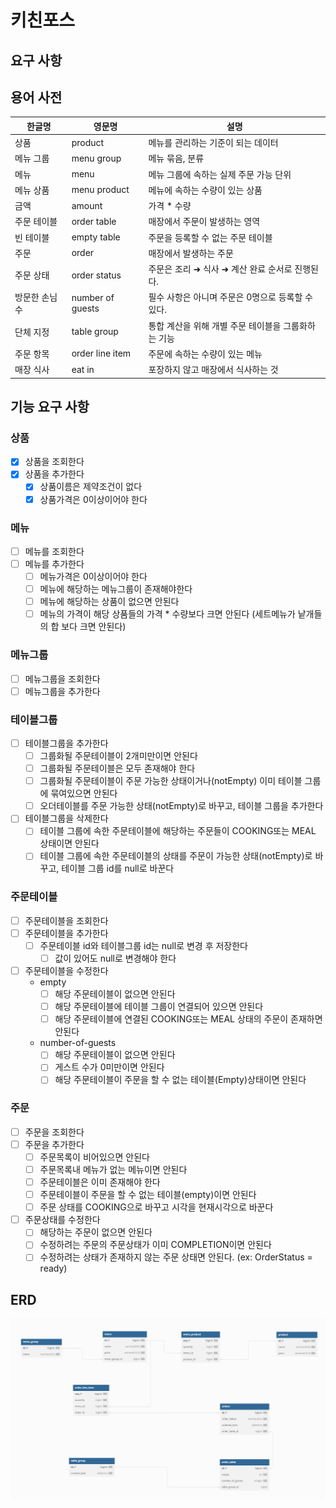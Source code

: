 # 키친포스

## 요구 사항

## 용어 사전

| 한글명 | 영문명 | 설명 |
| --- | --- | --- |
| 상품 | product | 메뉴를 관리하는 기준이 되는 데이터 |
| 메뉴 그룹 | menu group | 메뉴 묶음, 분류 |
| 메뉴 | menu | 메뉴 그룹에 속하는 실제 주문 가능 단위 |
| 메뉴 상품 | menu product | 메뉴에 속하는 수량이 있는 상품 |
| 금액 | amount | 가격 * 수량 |
| 주문 테이블 | order table | 매장에서 주문이 발생하는 영역 |
| 빈 테이블 | empty table | 주문을 등록할 수 없는 주문 테이블 |
| 주문 | order | 매장에서 발생하는 주문 |
| 주문 상태 | order status | 주문은 조리 ➜ 식사 ➜ 계산 완료 순서로 진행된다. |
| 방문한 손님 수 | number of guests | 필수 사항은 아니며 주문은 0명으로 등록할 수 있다. |
| 단체 지정 | table group | 통합 계산을 위해 개별 주문 테이블을 그룹화하는 기능 |
| 주문 항목 | order line item | 주문에 속하는 수량이 있는 메뉴 |
| 매장 식사 | eat in | 포장하지 않고 매장에서 식사하는 것 |

## 기능 요구 사항
### 상품
-[x] 상품을 조회한다
-[x] 상품을 추가한다
  -[x] 상품이름은 제약조건이 없다
  -[x] 상품가격은 0이상이어야 한다

### 메뉴
-[ ] 메뉴를 조회한다
-[ ] 메뉴를 추가한다
  -[ ] 메뉴가격은 0이상이어야 한다
  -[ ] 메뉴에 해당하는 메뉴그룹이 존재해야한다
  -[ ] 메뉴에 해당하는 상품이 없으면 안된다
  -[ ] 메뉴의 가격이 해당 상품들의 가격 * 수량보다 크면 안된다 (세트메뉴가 낱개들의 합 보다 크면 안된다)

### 메뉴그룹
-[ ] 메뉴그룹을 조회한다
-[ ] 메뉴그룹을 추가한다

### 테이블그룹
-[ ] 테이블그룹을 추가한다
  -[ ] 그룹화될 주문테이블이 2개미만이면 안된다
  -[ ] 그룹화될 주문테이블은 모두 존재해야 한다
  -[ ] 그룹화될 주문테이블이 주문 가능한 상태이거나(notEmpty) 이미 테이블 그룹에 묶여있으면 안된다
  -[ ] 오더테이블를 주문 가능한 상태(notEmpty)로 바꾸고, 테이블 그룹을 추가한다
-[ ] 테이블그룹을 삭제한다
  -[ ] 테이블 그룹에 속한 주문테이블에 해당하는 주문들이 COOKING또는 MEAL 상태이면 안된다
  -[ ] 테이블 그룹에 속한 주문테이블의 상태를 주문이 가능한 상태(notEmpty)로 바꾸고, 테이블 그룹 id를 null로 바꾼다

### 주문테이블
-[ ] 주문테이블을 조회한다
-[ ] 주문테이블을 추가한다
  -[ ] 주문테이블 id와 테이블그룹 id는 null로 변경 후 저장한다
    -[ ] 값이 있어도 null로 변경해야 한다
-[ ] 주문테이블을 수정한다
  - empty
    -[ ] 해당 주문테이블이 없으면 안된다
    -[ ] 해당 주문테이블에 테이블 그룹이 연결되어 있으면 안된다
    -[ ] 해당 주문테이블에 연결된 COOKING또는 MEAL 상태의 주문이 존재하면 안된다
  - number-of-guests
    -[ ] 해당 주문테이블이 없으면 안된다
    -[ ] 게스트 수가 0미만이면 안된다
    -[ ] 해당 주문테이블이 주문을 할 수 없는 테이블(Empty)상태이면 안된다

### 주문
-[ ] 주문을 조회한다
-[ ] 주문을 추가한다
  -[ ] 주문목록이 비어있으면 안된다
  -[ ] 주문목록내 메뉴가 없는 메뉴이면 안된다
  -[ ] 주문테이블은 이미 존재해야 한다
  -[ ] 주문테이블이 주문을 할 수 없는 테이블(empty)이면 안된다
  -[ ] 주문 상태를 COOKING으로 바꾸고 시각을 현재시각으로 바꾼다
-[ ] 주문상태를 수정한다
  -[ ] 해당하는 주문이 없으면 안된다
  -[ ] 수정하려는 주문의 주문상태가 이미 COMPLETION이면 안된다
  -[ ] 수정하려는 상태가 존재하지 않는 주문 상태면 안된다. (ex: OrderStatus = ready)

## ERD
![img.png](img.png)
